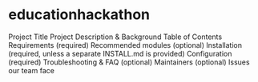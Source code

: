# educationhackathon

Project Title
Project Description & Background
Table of Contents
Requirements (required)
Recommended modules (optional)
Installation (required, unless a separate INSTALL.md is provided)
Configuration (required)
Troubleshooting & FAQ (optional)
Maintainers (optional)
Issues our team face
